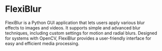 # FlexiBlur
FlexiBlur is a Python GUI application that lets users apply various blur effects to images and videos. It supports simple and advanced blur techniques, including custom settings for motion and radial blurs. Designed for systems with OpenCV, FlexiBlur provides a user-friendly interface for easy and efficient media processing.
